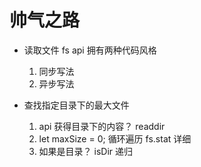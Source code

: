 # 帅气之路

- 读取文件  fs  api
    拥有两种代码风格
    1. 同步写法
    2. 异步写法

- 查找指定目录下的最大文件
    1. api 获得目录下的内容？ readdir
    2. let maxSize = 0;  循环遍历 fs.stat  详细
    3. 如果是目录？ isDir  递归